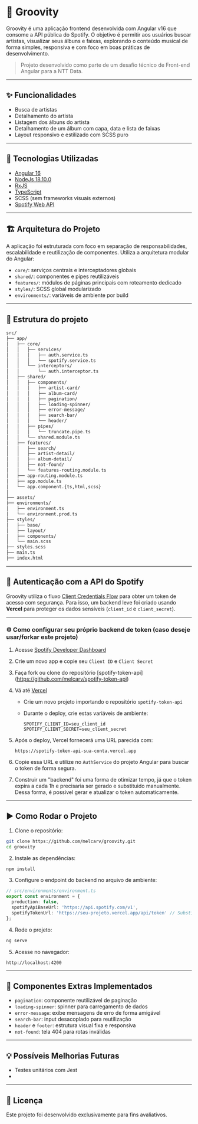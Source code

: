 # 🎵 Groovity

Groovity é uma aplicação frontend desenvolvida com Angular v16 que consome a API pública do Spotify. O objetivo é permitir aos usuários buscar artistas, visualizar seus álbuns e faixas, explorando o conteúdo musical de forma simples, responsiva e com foco em boas práticas de desenvolvimento.

> Projeto desenvolvido como parte de um desafio técnico de Front-end Angular para a NTT Data.

---

## ✨ Funcionalidades

- Busca de artistas
- Detalhamento do artista
- Listagem dos álbuns do artista
- Detalhamento de um álbum com capa, data e lista de faixas
- Layout responsivo e estilizado com SCSS puro

---

## 🧰 Tecnologias Utilizadas

- [Angular 16](https://angular.io/)
- [NodeJs 18.10.0](https://nodejs.org/pt)
- [RxJS](https://rxjs.dev/)
- [TypeScript](https://www.typescriptlang.org/)
- SCSS (sem frameworks visuais externos)
- [Spotify Web API](https://developer.spotify.com/documentation/web-api/)

---

## 🏗️ Arquitetura do Projeto

A aplicação foi estruturada com foco em separação de responsabilidades, escalabilidade e reutilização de componentes. Utiliza a arquitetura modular do Angular:

- `core/`: serviços centrais e interceptadores globais
- `shared/`: componentes e pipes reutilizáveis
- `features/`: módulos de páginas principais com roteamento dedicado
- `styles/`: SCSS global modularizado
- `environments/`: variáveis de ambiente por build

---

## 📁 Estrutura do projeto

```txt
src/
├── app/
│   ├── core/
│   │   ├── services/
│   │   │   ├── auth.service.ts
│   │   │   └── spotify.service.ts
│   │   └── interceptors/
│   │       └── auth.interceptor.ts
│   ├── shared/
│   │   ├── components/
│   │   │   ├── artist-card/
│   │   │   ├── album-card/
│   │   │   ├── pagination/
│   │   │   ├── loading-spinner/
│   │   │   ├── error-message/
│   │   │   ├── search-bar/
│   │   │   └── header/
│   │   ├── pipes/
│   │   │   └── truncate.pipe.ts
│   │   └── shared.module.ts
│   ├── features/
│   │   ├── search/
│   │   ├── artist-detail/
│   │   ├── album-detail/
│   │   ├── not-found/
│   │   └── features-routing.module.ts
│   ├── app-routing.module.ts
│   ├── app.module.ts
│   └── app.component.{ts,html,scss}
│
├── assets/
├── environments/
│   ├── environment.ts
│   └── environment.prod.ts
├── styles/
│   ├── base/
│   ├── layout/
│   ├── components/
│   └── main.scss
├── styles.scss
├── main.ts
├── index.html
```

---

## 🔐 Autenticação com a API do Spotify

Groovity utiliza o fluxo [Client Credentials Flow](https://developer.spotify.com/documentation/web-api/tutorials/client-credentials-flow) para obter um token de acesso com segurança. Para isso, um backend leve foi criado usando **Vercel** para proteger os dados sensíveis (`client_id` e `client_secret`).

---

### ⚙️ Como configurar seu próprio backend de token (caso deseje usar/forkar este projeto)

1. Acesse [Spotify Developer Dashboard](https://developer.spotify.com/dashboard)
2. Crie um novo app e copie seu `Client ID` e `Client Secret`
3. Faça fork ou clone do repositório [spotify-token-api] (https://github.com/melcarv/spotify-token-api)
4. Vá até [Vercel](https://vercel.com)
   - Crie um novo projeto importando o repositório `spotify-token-api`
   - Durante o deploy, crie estas variáveis de ambiente:

     ```
     SPOTIFY_CLIENT_ID=seu_client_id
     SPOTIFY_CLIENT_SECRET=seu_client_secret
     ```

5. Após o deploy, Vercel fornecerá uma URL parecida com:

   ```
   https://spotify-token-api-sua-conta.vercel.app
   ```

6. Copie essa URL e utilize no `AuthService` do projeto Angular para buscar o token de forma segura.

7. Construir um "backend" foi uma forma de otimizar tempo, já que o token expira a cada 1h e precisaria ser gerado e substituido manualmente. Dessa forma, é possivel gerar e atualizar o token automaticamente.

---

## ▶️ Como Rodar o Projeto

1. Clone o repositório:
```bash
git clone https://github.com/melcarv/groovity.git
cd groovity
```

2. Instale as dependências:
```bash
npm install
```

3. Configure o endpoint do backend no arquivo de ambiente:
```ts
// src/environments/environment.ts
export const environment = {
  production: false,
  spotifyApiBaseUrl: 'https://api.spotify.com/v1',
  spotifyTokenUrl: 'https://seu-projeto.vercel.app/api/token' // Substitua pelo seu e inclua manualmente o caminho /api/token. Ao escrever essa Url no navegador, ela deve retornar o objeto com seu token. Aí sim, estará pronto para ser usado.
};
```

4. Rode o projeto:
```bash
ng serve
```

5. Acesse no navegador:
```
http://localhost:4200
```

---

## 🧩 Componentes Extras Implementados

- `pagination`: componente reutilizável de paginação
- `loading-spinner`: spinner para carregamento de dados
- `error-message`: exibe mensagens de erro de forma amigável
- `search-bar`: input desacoplado para reutilização
- `header` e `footer`: estrutura visual fixa e responsiva
- `not-found`: tela 404 para rotas inválidas

---

## 💡 Possíveis Melhorias Futuras

- Testes unitários com Jest
-

---

## 📜 Licença

Este projeto foi desenvolvido exclusivamente para fins avaliativos.
